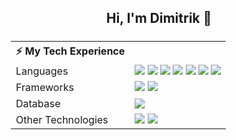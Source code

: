<h2 align="center"> Hi, I'm Dimitrik 👋 </h2>

<table style="padding: 6px 15px;">
  <tr>
    <th>⚡ My Tech Experience </th>
    <th></th>
  </tr>
  <tr>
    <td>Languages</td>
    <td>
      <img src="https://img.shields.io/badge/-HTML5-%23E44D27?&style=for-the-badge&logo=html5&logoColor=ffffff">
      <img src="https://img.shields.io/badge/-CSS3-%231572B6?&style=for-the-badge&logo=css3">
      <img src="https://img.shields.io/badge/javascript%20-%23323330.svg?&style=for-the-badge&logo=javascript&logoColor=%23F7DF1E">
      <img src="https://img.shields.io/badge/python-3670A0?style=for-the-badge&logo=python&logoColor=ffdd54">
      <img src="https://img.shields.io/badge/-Java-%23E44D27?&style=for-the-badge&logo=java&logoColor=ffffff">
      <img src="https://img.shields.io/badge/php-%23777BB4.svg?&style=for-the-badge&logo=php&logoColor=white">
      <img src="https://img.shields.io/badge/swift-F54A2A?style=for-the-badge&logo=swift&logoColor=white">
    </td>
  </tr>
  <tr>
    <td>Frameworks</td>
    <td>
      <img src="https://img.shields.io/badge/vuejs-%2335495e.svg?style=for-the-badge&logo=vuedotjs&logoColor=%234FC08D">
      <img src="https://img.shields.io/badge/bootstrap%20-%23563D7C.svg?&style=for-the-badge&logo=bootstrap&logoColor=white">
    </td>
  </tr>
  <tr>
    <td>Database</td>
    <td>
      <img src="https://img.shields.io/badge/-MySQL-4479A1?&style=for-the-badge&logo=mysql&logoColor=ffffff">
    </td>
  </tr>
  <tr>
    <td>Other Technologies</td>
    <td>
      <img src="https://img.shields.io/badge/-VS_Code-007ACC?&style=for-the-badge&logo=visual-studio-code&logoColor=ffffff">
      <img src="https://img.shields.io/badge/-Postman-%23FF6F00.svg?&style=for-the-badge&logo=postman&logoColor=ffffff">
    </td>
  </tr>
</table>
<!--
**dimitrikjohnson/dimitrikjohnson** is a ✨ _special_ ✨ repository because its `README.md` (this file) appears on your GitHub profile.

Here are some ideas to get you started:

- 🔭 I’m currently working on ...
- 🌱 I’m currently learning ...
- 👯 I’m looking to collaborate on ...
- 🤔 I’m looking for help with ...
- 💬 Ask me about ...
- 📫 How to reach me: ...
- 😄 Pronouns: ...
- ⚡ Fun fact: ...
-->

<a href="https://github.com/DeltaGMU/PCA-Employees">
  <img src="https://github-readme-stats.vercel.app/api/pin/?username=DeltaGMU&repo=PCA-Employees&theme=tokyonight" />
</a>
